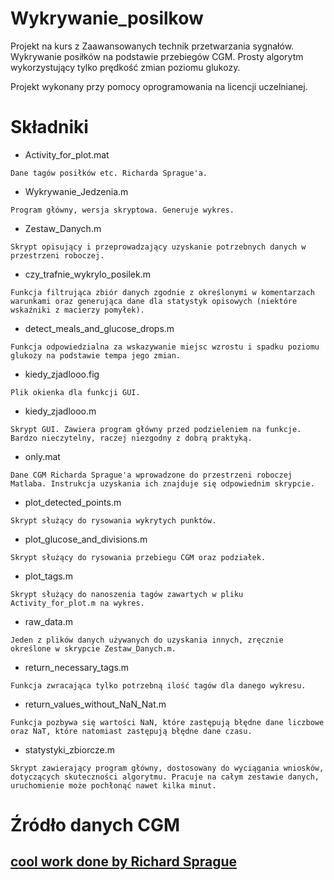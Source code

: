 # Wykrywanie_posilkow
Projekt na kurs z Zaawansowanych technik przetwarzania sygnałów. Wykrywanie posiłków na podstawie przebiegów CGM. Prosty algorytm wykorzystujący tylko prędkość zmian poziomu glukozy. 

Projekt wykonany przy pomocy oprogramowania na licencji uczelnianej.

# Składniki

* Activity_for_plot.mat 
```
Dane tagów posiłków etc. Richarda Sprague'a.
```
* Wykrywanie_Jedzenia.m
```
Program główny, wersja skryptowa. Generuje wykres.
```
* Zestaw_Danych.m
```
Skrypt opisujący i przeprowadzający uzyskanie potrzebnych danych w przestrzeni roboczej.
```
* czy_trafnie_wykrylo_posilek.m
```
Funkcja filtrująca zbiór danych zgodnie z określonymi w komentarzach warunkami oraz generująca dane dla statystyk opisowych (niektóre wskaźniki z macierzy pomyłek).
```
* detect_meals_and_glucose_drops.m
```
Funkcja odpowiedzialna za wskazywanie miejsc wzrostu i spadku poziomu glukozy na podstawie tempa jego zmian.
```
* kiedy_zjadlooo.fig
```
Plik okienka dla funkcji GUI.
```
* kiedy_zjadlooo.m
```
Skrypt GUI. Zawiera program główny przed podzieleniem na funkcje. Bardzo nieczytelny, raczej niezgodny z dobrą praktyką.
```
* only.mat
```
Dane CGM Richarda Sprague'a wprowadzone do przestrzeni roboczej Matlaba. Instrukcja uzyskania ich znajduje się odpowiednim skrypcie.
```
* plot_detected_points.m
```
Skrypt służący do rysowania wykrytych punktów.
```
* plot_glucose_and_divisions.m
```
Skrypt służący do rysowania przebiegu CGM oraz podziałek.
```
* plot_tags.m
```
Skrypt służący do nanoszenia tagów zawartych w pliku Activity_for_plot.m na wykres.
```
* raw_data.m
```
Jeden z plików danych używanych do uzyskania innych, zręcznie określone w skrypcie Zestaw_Danych.m.
```
* return_necessary_tags.m
```
Funkcja zwracająca tylko potrzebną ilość tagów dla danego wykresu.
```
* return_values_without_NaN_Nat.m
```
Funkcja pozbywa się wartości NaN, które zastępują błędne dane liczbowe oraz NaT, które natomiast zastępują błędne dane czasu.
```
* statystyki_zbiorcze.m
```
Skrypt zawierający program główny, dostosowany do wyciągania wniosków, dotyczących skuteczności algorytmu. Pracuje na całym zestawie danych, uruchomienie może pochłonąć nawet kilka minut.
```

# Źródło danych CGM
## [cool work done by Richard Sprague](https://github.com/richardsprague/cgm)
